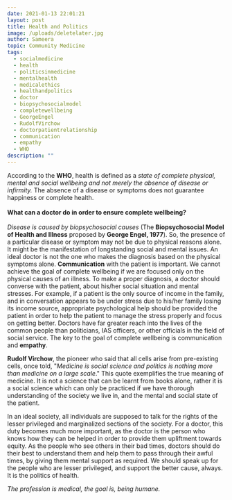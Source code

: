 ```yaml
---
date: 2021-01-13 22:01:21
layout: post
title: Health and Politics
image: /uploads/deletelater.jpg
author: Sameera
topic: Community Medicine
tags:
  - socialmedicine
  - health
  - politicsinmedicine
  - mentalhealth
  - medicalethics
  - healthandpolitics
  - doctor
  - biopsychosocialmodel
  - completewellbeing
  - GeorgeEngel
  - RudolfVirchow
  - doctorpatientrelationship
  - communication
  - empathy
  - WHO
description: ""
---
```

According to the **WHO**, health is defined as a *state of complete physical, mental and social wellbeing and not merely the absence of disease or infirmity.* The absence of a disease or symptoms does not guarantee happiness or complete health.\
\
**What can a doctor do in order to ensure complete wellbeing?**\
\
*Disease is caused by biopsychosocial causes* (The **Biopsychosocial Model of Health and Illness** proposed by **George Engel, 1977**). So, the presence of a particular disease or symptom may not be due to physical reasons alone. It might be the manifestation of longstanding social and mental issues. An ideal doctor is not the one who makes the diagnosis based on the physical symptoms alone. **Communication** with the patient is important. We cannot achieve the goal of complete wellbeing if we are focused only on the physical causes of an illness. To make a proper diagnosis, a doctor should converse with the patient, about his/her social situation and mental stresses. For example, if a patient is the only source of income in the family, and in conversation appears to be under stress due to his/her family losing its income source, appropriate psychological help should be provided the patient in order to help the patient to manage the stress properly and focus on getting better. Doctors have far greater reach into the lives of the common people than politicians, IAS officers, or other officials in the field of social service. The key to the goal of complete wellbeing is communication and **empathy**.

**Rudolf Virchow**, the pioneer who said that all cells arise from pre-existing cells, once told, "*Medicine is social science and politics is nothing more than medicine on a large scale*." This quote exemplifies the true meaning of medicine. It is not a science that can be learnt from books alone, rather it is a social science which can only be practiced if we have thorough understanding of the society we live in, and the mental and social state of the patient.

In an ideal society, all individuals are supposed to talk for the rights of the lesser privileged and marginalized sections of the society. For a doctor, this duty becomes much more important, as the doctor is the person who knows how they can be helped in order to provide them upliftment towards equity. As the people who see others in their bad times, doctors should do their best to understand them and help them to pass through their awful times, by giving them mental support as required. We should speak up for the people who are lesser privileged, and support the better cause, always. It is the politics of health.

*The profession is medical, the goal is, being humane.*